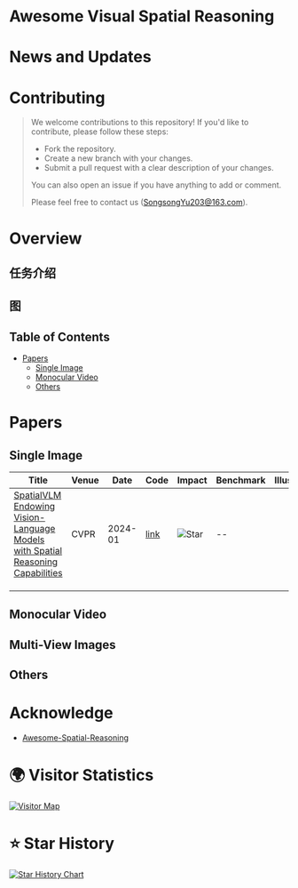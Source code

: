 # Awesome Visual Spatial Reasoning



# News and Updates



# Contributing

> We welcome contributions to this repository! If you'd like to contribute, please follow these steps:
>
> - Fork the repository.
> - Create a new branch with your changes.
> - Submit a pull request with a clear description of your changes.
>
> You can also open an issue if you have anything to add or comment.
>
> Please feel free to contact us (SongsongYu203@163.com).





# Overview

## 任务介绍





## 图





## Table of Contents

- [Papers](#Papers)
  - [Single Image](#Single-image)
  - [Monocular Video](#Monocular-video)
  - [Others](#Others)



# Papers



## Single Image

| Title                                                       | Venue | Date      | Code | Impact                                                       | Benchmark                                              | Illustration |
| ------------------------------------------------------------ | ----- | --------- | ---- | ------------------------------------------------------------ | ------------ | ------------ |
| [SpatialVLM Endowing Vision-Language Models with Spatial Reasoning Capabilities](https://arxiv.org/abs/2504.01805) | CVPR  | 2024-01 | [link](https://spatial-vlm.github.io/#community-implementation) | ![Star](https://img.shields.io/github/stars/remyxai/VQASynth.svg?style=social&label=Star) | -- ||
|              |||||||
|                                                              |       |           |      |                                                              |                                                              |              |
|                                                              |       |           |      |                                                              |                                                              |              |



## Monocular Video





## Multi-View Images





## Others





# Acknowledge

- [Awesome-Spatial-Reasoning](https://github.com/yyyybq/Awesome-Spatial-Reasoning)



# 🌍 Visitor Statistics

[![Visitor Map](https://clustrmaps.com/map_v2.png?d=qwnP2zUR1Jr_dpMlFJj47-CNhM7vXZ1nnbcTbZy1Bw4)](https://clustrmaps.com/site/1btRk)



# ⭐ Star History

[![Star History Chart](https://api.star-history.com/svg?repos=prism-visual-spatial-intelligence/Awesome-Visual-Spatial-Reasoning&type=Date)](https://www.star-history.com/#prism-visual-spatial-intelligence/Awesome-Visual-Spatial-Reasoning&Date)